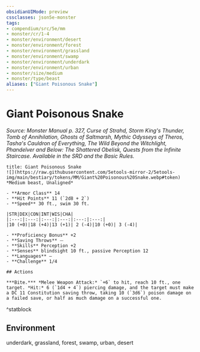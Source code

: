 ```yaml
---
obsidianUIMode: preview
cssclasses: json5e-monster
tags:
- compendium/src/5e/mm
- monster/cr/1-4
- monster/environment/desert
- monster/environment/forest
- monster/environment/grassland
- monster/environment/swamp
- monster/environment/underdark
- monster/environment/urban
- monster/size/medium
- monster/type/beast
aliases: ["Giant Poisonous Snake"]
---
```

# Giant Poisonous Snake
*Source: Monster Manual p. 327, Curse of Strahd, Storm King's Thunder, Tomb of Annihilation, Ghosts of Saltmarsh, Mythic Odysseys of Theros, Tasha's Cauldron of Everything, The Wild Beyond the Witchlight, Phandelver and Below: The Shattered Obelisk, Quests from the Infinite Staircase. Available in the SRD and the Basic Rules.*  

```ad-statblock
title: Giant Poisonous Snake
![](https://raw.githubusercontent.com/5etools-mirror-2/5etools-img/main/bestiary/tokens/MM/Giant%20Poisonous%20Snake.webp#token)
*Medium beast, Unaligned*

- **Armor Class** 14
- **Hit Points** 11 (`2d8 + 2`)
- **Speed** 30 ft., swim 30 ft.

|STR|DEX|CON|INT|WIS|CHA|
|:---:|:---:|:---:|:---:|:---:|:---:|
|10 (+0)|18 (+4)|13 (+1)| 2 (-4)|10 (+0)| 3 (-4)|

- **Proficiency Bonus** +2
- **Saving Throws** ⏤
- **Skills** Perception +2
- **Senses** blindsight 10 ft., passive Perception 12
- **Languages** —
- **Challenge** 1/4

## Actions

***Bite.*** *Melee Weapon Attack:* `+6` to hit, reach 10 ft., one target. *Hit:* 6 (`1d4 + 4`) piercing damage, and the target must make a DC 11 Constitution saving throw, taking 10 (`3d6`) poison damage on a failed save, or half as much damage on a successful one.
```
^statblock

## Environment

underdark, grassland, forest, swamp, urban, desert